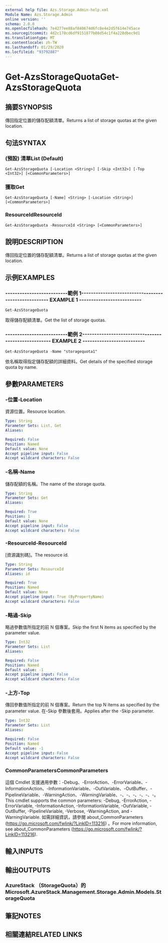 ```yaml
---
external help file: Azs.Storage.Admin-help.xml
Module Name: Azs.Storage.Admin
online version: ''
schema: 2.0.0
ms.openlocfilehash: 7e4277ee88af840674d6fc8e4e2d5f614e745ace
ms.sourcegitcommit: 4d2c178cd6df9151877b08d54c1f4a228dbec9d1
ms.translationtype: MT
ms.contentlocale: zh-TW
ms.lasthandoff: 01/29/2020
ms.locfileid: "93792887"
---
```

# <span data-ttu-id="bcff2-101">Get-AzsStorageQuota</span><span class="sxs-lookup"><span data-stu-id="bcff2-101">Get-AzsStorageQuota</span></span>

## <span data-ttu-id="bcff2-102">摘要</span><span class="sxs-lookup"><span data-stu-id="bcff2-102">SYNOPSIS</span></span>
<span data-ttu-id="bcff2-103">傳回指定位置的儲存配額清單。</span><span class="sxs-lookup"><span data-stu-id="bcff2-103">Returns a list of storage quotas at the given location.</span></span>

## <span data-ttu-id="bcff2-104">句法</span><span class="sxs-lookup"><span data-stu-id="bcff2-104">SYNTAX</span></span>

### <span data-ttu-id="bcff2-105"> (預設) 清單</span><span class="sxs-lookup"><span data-stu-id="bcff2-105">List (Default)</span></span>
```
Get-AzsStorageQuota [-Location <String>] [-Skip <Int32>] [-Top <Int32>] [<CommonParameters>]
```

### <span data-ttu-id="bcff2-106">獲取</span><span class="sxs-lookup"><span data-stu-id="bcff2-106">Get</span></span>
```
Get-AzsStorageQuota [-Name] <String> [-Location <String>] [<CommonParameters>]
```

### <span data-ttu-id="bcff2-107">ResourceId</span><span class="sxs-lookup"><span data-stu-id="bcff2-107">ResourceId</span></span>
```
Get-AzsStorageQuota -ResourceId <String> [<CommonParameters>]
```

## <span data-ttu-id="bcff2-108">說明</span><span class="sxs-lookup"><span data-stu-id="bcff2-108">DESCRIPTION</span></span>
<span data-ttu-id="bcff2-109">傳回指定位置的儲存配額清單。</span><span class="sxs-lookup"><span data-stu-id="bcff2-109">Returns a list of storage quotas at the given location.</span></span>

## <span data-ttu-id="bcff2-110">示例</span><span class="sxs-lookup"><span data-stu-id="bcff2-110">EXAMPLES</span></span>

### <span data-ttu-id="bcff2-111">--------------------------範例 1--------------------------</span><span class="sxs-lookup"><span data-stu-id="bcff2-111">-------------------------- EXAMPLE 1 --------------------------</span></span>
```
Get-AzsStorageQuota
```

<span data-ttu-id="bcff2-112">取得儲存配額清單。</span><span class="sxs-lookup"><span data-stu-id="bcff2-112">Get the list of storage quotas.</span></span>

### <span data-ttu-id="bcff2-113">--------------------------範例 2--------------------------</span><span class="sxs-lookup"><span data-stu-id="bcff2-113">-------------------------- EXAMPLE 2 --------------------------</span></span>
```
Get-AzsStorageQuota -Name "storagequota1"
```

<span data-ttu-id="bcff2-114">依名稱取得指定儲存配額的詳細資料。</span><span class="sxs-lookup"><span data-stu-id="bcff2-114">Get details of the specified storage quota by name.</span></span>

## <span data-ttu-id="bcff2-115">參數</span><span class="sxs-lookup"><span data-stu-id="bcff2-115">PARAMETERS</span></span>

### <span data-ttu-id="bcff2-116">-位置</span><span class="sxs-lookup"><span data-stu-id="bcff2-116">-Location</span></span>
<span data-ttu-id="bcff2-117">資源位置。</span><span class="sxs-lookup"><span data-stu-id="bcff2-117">Resource location.</span></span>

```yaml
Type: String
Parameter Sets: List, Get
Aliases: 

Required: False
Position: Named
Default value: None
Accept pipeline input: False
Accept wildcard characters: False
```

### <span data-ttu-id="bcff2-118">-名稱</span><span class="sxs-lookup"><span data-stu-id="bcff2-118">-Name</span></span>
<span data-ttu-id="bcff2-119">儲存配額的名稱。</span><span class="sxs-lookup"><span data-stu-id="bcff2-119">The name of the storage quota.</span></span>

```yaml
Type: String
Parameter Sets: Get
Aliases: 

Required: True
Position: 1
Default value: None
Accept pipeline input: False
Accept wildcard characters: False
```

### <span data-ttu-id="bcff2-120">-ResourceId</span><span class="sxs-lookup"><span data-stu-id="bcff2-120">-ResourceId</span></span>
<span data-ttu-id="bcff2-121">[資源識別碼]。</span><span class="sxs-lookup"><span data-stu-id="bcff2-121">The resource id.</span></span>

```yaml
Type: String
Parameter Sets: ResourceId
Aliases: id

Required: True
Position: Named
Default value: None
Accept pipeline input: True (ByPropertyName)
Accept wildcard characters: False
```

### <span data-ttu-id="bcff2-122">-略過</span><span class="sxs-lookup"><span data-stu-id="bcff2-122">-Skip</span></span>
<span data-ttu-id="bcff2-123">略過參數值所指定的前 N 個專案。</span><span class="sxs-lookup"><span data-stu-id="bcff2-123">Skip the first N items as specified by the parameter value.</span></span>

```yaml
Type: Int32
Parameter Sets: List
Aliases: 

Required: False
Position: Named
Default value: -1
Accept pipeline input: False
Accept wildcard characters: False
```

### <span data-ttu-id="bcff2-124">-上方</span><span class="sxs-lookup"><span data-stu-id="bcff2-124">-Top</span></span>
<span data-ttu-id="bcff2-125">傳回參數值所指定的前 N 個專案。</span><span class="sxs-lookup"><span data-stu-id="bcff2-125">Return the top N items as specified by the parameter value.</span></span>
<span data-ttu-id="bcff2-126">在-Skip 參數後套用。</span><span class="sxs-lookup"><span data-stu-id="bcff2-126">Applies after the -Skip parameter.</span></span>

```yaml
Type: Int32
Parameter Sets: List
Aliases: 

Required: False
Position: Named
Default value: -1
Accept pipeline input: False
Accept wildcard characters: False
```

### <span data-ttu-id="bcff2-127">CommonParameters</span><span class="sxs-lookup"><span data-stu-id="bcff2-127">CommonParameters</span></span>
<span data-ttu-id="bcff2-128">這個 Cmdlet 支援通用參數：-Debug、-ErrorAction、-ErrorVariable、-InformationAction、-InformationVariable、-OutVariable、-OutBuffer、-PipelineVariable、-WarningAction、-WarningVariable、-、-、-、-、-、-。</span><span class="sxs-lookup"><span data-stu-id="bcff2-128">This cmdlet supports the common parameters: -Debug, -ErrorAction, -ErrorVariable, -InformationAction, -InformationVariable, -OutVariable, -OutBuffer, -PipelineVariable, -Verbose, -WarningAction, and -WarningVariable.</span></span> <span data-ttu-id="bcff2-129">如需詳細資訊，請參閱 about_CommonParameters (https://go.microsoft.com/fwlink/?LinkID=113216) 。</span><span class="sxs-lookup"><span data-stu-id="bcff2-129">For more information, see about_CommonParameters (https://go.microsoft.com/fwlink/?LinkID=113216).</span></span>

## <span data-ttu-id="bcff2-130">輸入</span><span class="sxs-lookup"><span data-stu-id="bcff2-130">INPUTS</span></span>

## <span data-ttu-id="bcff2-131">輸出</span><span class="sxs-lookup"><span data-stu-id="bcff2-131">OUTPUTS</span></span>

### <span data-ttu-id="bcff2-132">AzureStack （StorageQuota）的</span><span class="sxs-lookup"><span data-stu-id="bcff2-132">Microsoft.AzureStack.Management.Storage.Admin.Models.StorageQuota</span></span>

## <span data-ttu-id="bcff2-133">筆記</span><span class="sxs-lookup"><span data-stu-id="bcff2-133">NOTES</span></span>

## <span data-ttu-id="bcff2-134">相關連結</span><span class="sxs-lookup"><span data-stu-id="bcff2-134">RELATED LINKS</span></span>

